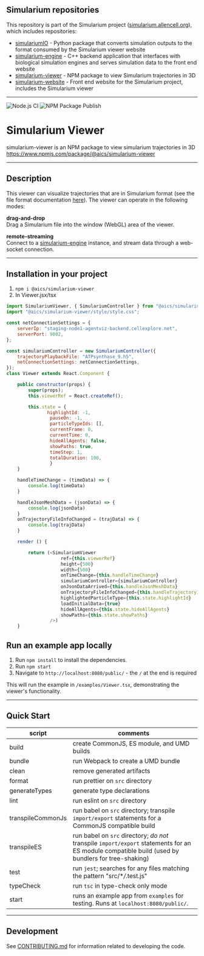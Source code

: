 ## Simularium repositories

This repository is part of the Simularium project ([simularium.allencell.org](https://simularium.allencell.org)), which includes repositories:

-   [simulariumIO](https://github.com/allen-cell-animated/simulariumio) - Python package that converts simulation outputs to the format consumed by the Simularium viewer website
-   [simularium-engine](https://github.com/allen-cell-animated/simularium-engine) - C++ backend application that interfaces with biological simulation engines and serves simulation data to the front end website
-   [simularium-viewer](https://github.com/allen-cell-animated/simularium-viewer) - NPM package to view Simularium trajectories in 3D
-   [simularium-website](https://github.com/allen-cell-animated/simularium-website) - Front end website for the Simularium project, includes the Simularium viewer

---

![Node.js CI](https://github.com/allen-cell-animated/simularium-viewer/workflows/Node.js%20CI/badge.svg)
![NPM Package Publish](https://github.com/allen-cell-animated/simularium-viewer/workflows/NPM%20Package/badge.svg)

# Simularium Viewer

simularium-viewer is an NPM package to view simularium trajectories in 3D
https://www.npmjs.com/package/@aics/simularium-viewer

---

## Description

This viewer can visualize trajectories that are in Simularium format (see the file format documentation [here](https://github.com/allen-cell-animated/simulariumio/blob/main/file_format.md)). The viewer can operate in the following modes:

**drag-and-drop**  
Drag a Simularium file into the window (WebGL) area of the viewer.

**remote-streaming**  
Connect to a [simularium-engine](https://github.com/allen-cell-animated/simularium-engine) instance, and stream data through a web-socket connection.

---

## Installation in your project

1. `npm i @aics/simularium-viewer`
2. In Viewer.jsx/tsx

```javascript
import SimulariumViewer, { SimulariumController } from "@aics/simularium-viewer";
import "@aics/simularium-viewer/style/style.css";

const netConnectionSettings = {
    serverIp: "staging-node1-agentviz-backend.cellexplore.net",
    serverPort: 9002,
};

const simulariumController = new SimulariumController({
    trajectoryPlaybackFile: "ATPsynthase_9.h5",
    netConnectionSettings: netConnectionSettings,
});
class Viewer extends React.Component {

    public constructor(props) {
        super(props);
        this.viewerRef = React.createRef();

        this.state = {
               highlightId: -1,
                pauseOn: -1,
                particleTypeIds: [],
                currentFrame: 0,
                currentTime: 0,
                hideAllAgents: false,
                showPaths: true,
                timeStep: 1,
                totalDuration: 100,
                }
    }

    handleTimeChange = (timeData) => {
        console.log(timeData)
    }

    handleJsonMeshData = (jsonData) => {
        console.log(jsonData)
    }
    onTrajectoryFileInfoChanged = (trajData) => {
        console.log(trajData)
    }

    render () {

        return (<SimulariumViewer
                    ref={this.viewerRef}
                    height={500}
                    width={500}
                    onTimeChange={this.handleTimeChange}
                    simulariumController={simulariumController}
                    onJsonDataArrived={this.handleJsonMeshData}
                    onTrajectoryFileInfoChanged={this.handleTrajectoryInfo}
                    highlightedParticleType={this.state.highlightId}
                    loadInitialData={true}
                    hideAllAgents={this.state.hideAllAgents}
                    showPaths={this.state.showPaths}
                />)
    }
```

## Run an example app locally

1. Run `npm install` to install the dependencies.
2. Run `npm start`
3. Navigate to `http://localhost:8080/public/` - the `/` at the end is required

This will run the example in `/examples/Viewer.tsx`, demonstrating the viewer's functionality.

---

## Quick Start

| script            | comments                                                                                                                                          |
| ----------------- | ------------------------------------------------------------------------------------------------------------------------------------------------- |
| build             | create CommonJS, ES module, and UMD builds                                                                                                        |
| bundle            | run Webpack to create a UMD bundle                                                                                                                |
| clean             | remove generated artifacts                                                                                                                        |
| format            | run prettier on `src` directory                                                                                                                   |
| generateTypes     | generate type declarations                                                                                                                        |
| lint              | run eslint on `src` directory                                                                                                                     |
| transpileCommonJs | run babel on `src` directory; transpile `import/export` statements for a CommonJS compatible build                                                |
| transpileES       | run babel on `src` directory; _do not_ transpile `import/export` statements for an ES module compatible build (used by bundlers for tree-shaking) |
| test              | run `jest`; searches for any files matching the pattern "src/\*_/_.test.js"                                                                      |
| typeCheck         | run `tsc` in type-check only mode                                                                                                                 |
| start             | runs an example app from `examples` for testing. Runs at `localhost:8080/public/`.                                                                |

---

## Development

See [CONTRIBUTING.md](CONTRIBUTING.md) for information related to developing the code.
